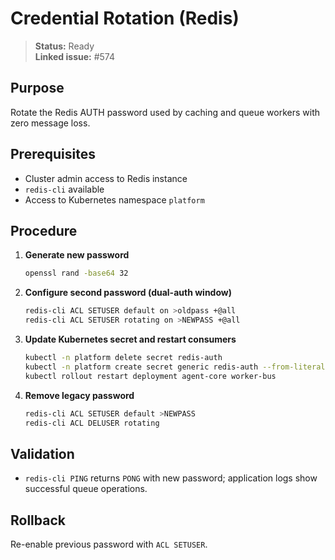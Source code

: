 # Credential Rotation (Redis)

> **Status:** Ready  
> **Linked issue:** #574  

## Purpose
Rotate the Redis AUTH password used by caching and queue workers with zero message loss.

## Prerequisites
- Cluster admin access to Redis instance  
- `redis-cli` available  
- Access to Kubernetes namespace `platform`  

## Procedure
1. **Generate new password**  
   ```bash
   openssl rand -base64 32
   ```

2. **Configure second password (dual-auth window)**  
   ```bash
   redis-cli ACL SETUSER default on >oldpass +@all
   redis-cli ACL SETUSER rotating on >NEWPASS +@all
   ```

3. **Update Kubernetes secret and restart consumers**  
   ```bash
   kubectl -n platform delete secret redis-auth
   kubectl -n platform create secret generic redis-auth --from-literal=password='<NEWPASS>'
   kubectl rollout restart deployment agent-core worker-bus
   ```

4. **Remove legacy password**  
   ```bash
   redis-cli ACL SETUSER default >NEWPASS
   redis-cli ACL DELUSER rotating
   ```

## Validation
- `redis-cli PING` returns `PONG` with new password; application logs show successful queue operations.

## Rollback
Re-enable previous password with `ACL SETUSER`.